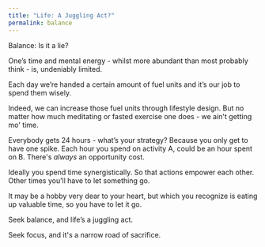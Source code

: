 ```yaml
---
title: "Life: A Juggling Act?"
permalink: balance
---
```


Balance: Is it a lie?

One’s time and mental energy - whilst more abundant than most probably think - is, undeniably limited.

Each day we’re handed a certain amount of fuel units and it’s our job to spend them wisely.

Indeed, we can increase those fuel units through lifestyle design. But no matter how much meditating or fasted exercise one does - we ain't getting mo' time.

Everybody gets 24 hours - what’s your strategy? Because you only get to have one spike. Each hour you spend on activity A, could be an hour spent on B. There's _always_ an opportunity cost.

Ideally you spend time synergistically. So that actions empower each other. Other times you’ll have to let something go.

It may be a hobby very dear to your heart, but which you recognize is eating up valuable time, so you have to let it go.

Seek balance, and life’s a juggling act.

Seek focus, and it's a narrow road of sacrifice.
